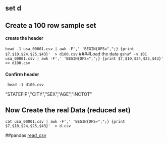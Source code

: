 
## set d

## Create a 100 row sample set

#### create the header
```head -1 usa_00001.csv | awk -F',' 'BEGIN{OFS=",";} {print $7,$10,$24,$25,$43}'  > d100.csv```
####Load the data 
 ```gshuf -n 101 usa_00001.csv | awk -F',' 'BEGIN{OFS=",";} {print $7,$10,$24,$25,$43}'  >> d100.csv```
#### Confirm header 
``` head -1 d100.csv```

"STATEFIP","CITY","SEX","AGE","INCTOT"

## Now Create the real Data (reduced set)
```cat usa_00001.csv | awk -F',' 'BEGIN{OFS=",";} {print $7,$10,$24,$25,$43}'  > d.csv```


##pandas 
[read_csv](http://pandas.pydata.org/pandas-docs/stable/io.html)